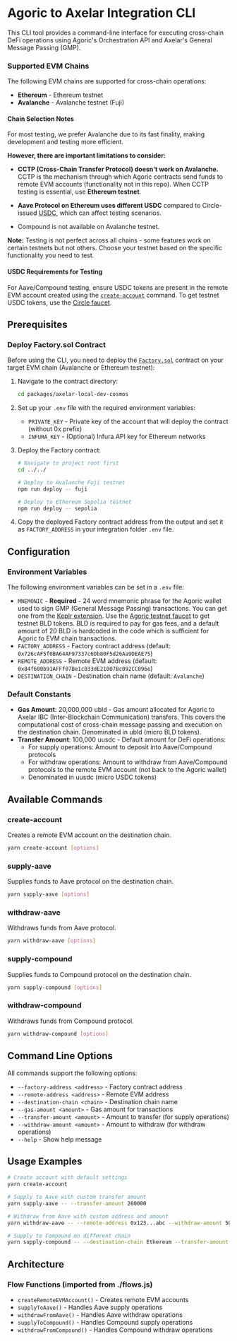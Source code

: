 # Agoric to Axelar Integration CLI

This CLI tool provides a command-line interface for executing cross-chain DeFi operations using Agoric's Orchestration API and Axelar's General Message Passing (GMP).

### Supported EVM Chains

The following EVM chains are supported for cross-chain operations:

- **Ethereum** - Ethereum testnet
- **Avalanche** - Avalanche testnet (Fuji)

#### Chain Selection Notes

For most testing, we prefer Avalanche due to its fast finality, making development and testing more efficient.

**However, there are important limitations to consider:**

- **CCTP (Cross-Chain Transfer Protocol) doesn't work on Avalanche.** CCTP is the mechanism through which Agoric contracts send funds to remote EVM accounts (functionality not in this repo). When CCTP testing is essential, use **Ethereum testnet**.

- **Aave Protocol on Ethereum uses different USDC** compared to Circle-issued [USDC](https://www.circle.com/usdc), which can affect testing scenarios.

- Compound is not available on Avalanche testnet.

**Note:** Testing is not perfect across all chains - some features work on certain testnets but not others. Choose your testnet based on the specific functionality you need to test.

#### USDC Requirements for Testing

For Aave/Compound testing, ensure USDC tokens are present in the remote EVM account created using the [`create-account`](#create-account) command. To get testnet USDC tokens, use the [Circle faucet](https://faucet.circle.com/).

## Prerequisites

### Deploy Factory.sol Contract

Before using the CLI, you need to deploy the [`Factory.sol`](../../packages/axelar-local-dev-cosmos/src/__tests__/contracts/Factory.sol) contract on your target EVM chain (Avalanche or Ethereum testnet):

1. Navigate to the contract directory:

   ```bash
   cd packages/axelar-local-dev-cosmos
   ```

2. Set up your `.env` file with the required environment variables:
   - `PRIVATE_KEY` - Private key of the account that will deploy the contract (without 0x prefix)
   - `INFURA_KEY` - (Optional) Infura API key for Ethereum networks

3. Deploy the Factory contract:

   ```bash
   # Navigate to project root first
   cd ../../

   # Deploy to Avalanche Fuji testnet
   npm run deploy -- fuji

   # Deploy to Ethereum Sepolia testnet
   npm run deploy -- sepolia
   ```

4. Copy the deployed Factory contract address from the output and set it as `FACTORY_ADDRESS` in your integration folder `.env` file.

## Configuration

### Environment Variables

The following environment variables can be set in a `.env` file:

- `MNEMONIC` - **Required** - 24 word mnemonic phrase for the Agoric wallet used to sign GMP (General Message Passing) transactions. You can get one from the [Keplr extension](https://chromewebstore.google.com/detail/keplr/dmkamcknogkgcdfhhbddcghachkejeap?hl=en&pli=1). Use the [Agoric testnet faucet](https://devnet.explorer.agoric.net/agoric/faucet) to get testnet BLD tokens. BLD is required to pay for gas fees, and a default amount of 20 BLD is hardcoded in the code which is sufficient for Agoric to EVM chain transactions.
- `FACTORY_ADDRESS` - Factory contract address (default: `0x726cAF5f0BA64AF97337c6Db80F5d26Aa9DEAE75`)
- `REMOTE_ADDRESS` - Remote EVM address (default: `0x84f600b91AFFf07Be1c033dE21007Bc092CC096e`)
- `DESTINATION_CHAIN` - Destination chain name (default: `Avalanche`)

### Default Constants

- **Gas Amount**: 20,000,000 ubld - Gas amount allocated for Agoric to Axelar IBC (Inter-Blockchain Communication) transfers. This covers the computational cost of cross-chain message passing and execution on the destination chain. Denominated in ubld (micro BLD tokens).
- **Transfer Amount**: 100,000 uusdc - Default amount for DeFi operations:
  - For supply operations: Amount to deposit into Aave/Compound protocols
  - For withdraw operations: Amount to withdraw from Aave/Compound protocols to the remote EVM account (not back to the Agoric wallet)
  - Denominated in uusdc (micro USDC tokens)

## Available Commands

### create-account

Creates a remote EVM account on the destination chain.

```bash
yarn create-account [options]
```

### supply-aave

Supplies funds to Aave protocol on the destination chain.

```bash
yarn supply-aave [options]
```

### withdraw-aave

Withdraws funds from Aave protocol.

```bash
yarn withdraw-aave [options]
```

### supply-compound

Supplies funds to Compound protocol on the destination chain.

```bash
yarn supply-compound [options]
```

### withdraw-compound

Withdraws funds from Compound protocol.

```bash
yarn withdraw-compound [options]
```

## Command Line Options

All commands support the following options:

- `--factory-address <address>` - Factory contract address
- `--remote-address <address>` - Remote EVM address
- `--destination-chain <chain>` - Destination chain name
- `--gas-amount <amount>` - Gas amount for transactions
- `--transfer-amount <amount>` - Amount to transfer (for supply operations)
- `--withdraw-amount <amount>` - Amount to withdraw (for withdraw operations)
- `--help` - Show help message

## Usage Examples

```bash
# Create account with default settings
yarn create-account

# Supply to Aave with custom transfer amount
yarn supply-aave -- --transfer-amount 200000

# Withdraw from Aave with custom address and amount
yarn withdraw-aave -- --remote-address 0x123...abc --withdraw-amount 50000

# Supply to Compound on different chain
yarn supply-compound -- --destination-chain Ethereum --transfer-amount 150000
```

## Architecture

### Flow Functions (imported from ./flows.js)

- `createRemoteEVMAccount()` - Creates remote EVM accounts
- `supplyToAave()` - Handles Aave supply operations
- `withdrawFromAave()` - Handles Aave withdraw operations
- `supplyToCompound()` - Handles Compound supply operations
- `withdrawFromCompound()` - Handles Compound withdraw operations

